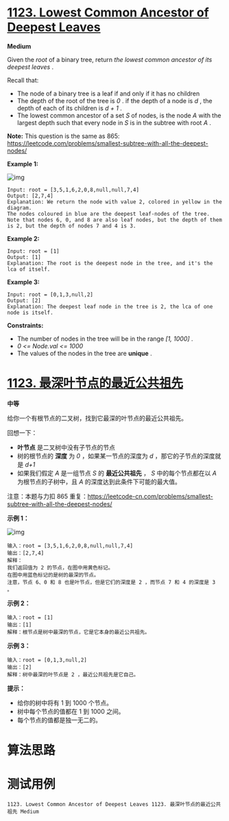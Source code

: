 # [1123. Lowest Common Ancestor of Deepest Leaves][enTitle]

**Medium**

Given the  *root*  of a binary tree, return  *the lowest common ancestor of its deepest leaves* .

Recall that:

- The node of a binary tree is a leaf if and only if it has no children 
- The depth of the root of the tree is  *0* . if the depth of a node is  *d* , the depth of each of its children is  *d + 1* . 
- The lowest common ancestor of a set  *S*  of nodes, is the node  *A*  with the largest depth such that every node in  *S*  is in the subtree with root  *A* .

**Note:**  This question is the same as 865: https://leetcode.com/problems/smallest-subtree-with-all-the-deepest-nodes/



**Example 1:** 

![img](https://s3-lc-upload.s3.amazonaws.com/uploads/2018/07/01/sketch1.png)

```
Input: root = [3,5,1,6,2,0,8,null,null,7,4]
Output: [2,7,4]
Explanation: We return the node with value 2, colored in yellow in the diagram.
The nodes coloured in blue are the deepest leaf-nodes of the tree.
Note that nodes 6, 0, and 8 are also leaf nodes, but the depth of them is 2, but the depth of nodes 7 and 4 is 3.
```

**Example 2:** 

```
Input: root = [1]
Output: [1]
Explanation: The root is the deepest node in the tree, and it's the lca of itself.

```

**Example 3:** 

```
Input: root = [0,1,3,null,2]
Output: [2]
Explanation: The deepest leaf node in the tree is 2, the lca of one node is itself.

```



**Constraints:** 

- The number of nodes in the tree will be in the range  *[1, 1000]* . 
-  *0 <= Node.val <= 1000*  
- The values of the nodes in the tree are **unique** .


# [1123. 最深叶节点的最近公共祖先][cnTitle]

**中等**

给你一个有根节点的二叉树，找到它最深的叶节点的最近公共祖先。

回想一下：

- **叶节点**  是二叉树中没有子节点的节点 
- 树的根节点的 **深度** 为  *0* ，如果某一节点的深度为  *d* ，那它的子节点的深度就是  *d+1*  
- 如果我们假定  *A*  是一组节点  *S*  的 **最近公共祖先** ， *S*  中的每个节点都在以  *A*  为根节点的子树中，且  *A*  的深度达到此条件下可能的最大值。



注意：本题与力扣 865 重复：https://leetcode-cn.com/problems/smallest-subtree-with-all-the-deepest-nodes/



**示例 1：** 

![img](https://s3-lc-upload.s3.amazonaws.com/uploads/2018/07/01/sketch1.png)

```
输入：root = [3,5,1,6,2,0,8,null,null,7,4]
输出：[2,7,4]
解释：
我们返回值为 2 的节点，在图中用黄色标记。
在图中用蓝色标记的是树的最深的节点。
注意，节点 6、0 和 8 也是叶节点，但是它们的深度是 2 ，而节点 7 和 4 的深度是 3 。

```

**示例 2：** 

```
输入：root = [1]
输出：[1]
解释：根节点是树中最深的节点，它是它本身的最近公共祖先。

```

**示例 3：** 

```
输入：root = [0,1,3,null,2]
输出：[2]
解释：树中最深的叶节点是 2 ，最近公共祖先是它自己。
```



**提示：** 

- 给你的树中将有 1 到 1000 个节点。 
- 树中每个节点的值都在 1 到 1000 之间。 
- 每个节点的值都是独一无二的。




# 算法思路

# 测试用例
```
1123. Lowest Common Ancestor of Deepest Leaves 1123. 最深叶节点的最近公共祖先 Medium
```

[enTitle]: https://leetcode.com/problems/lowest-common-ancestor-of-deepest-leaves/
[cnTitle]: https://leetcode-cn.com/problems/lowest-common-ancestor-of-deepest-leaves/
